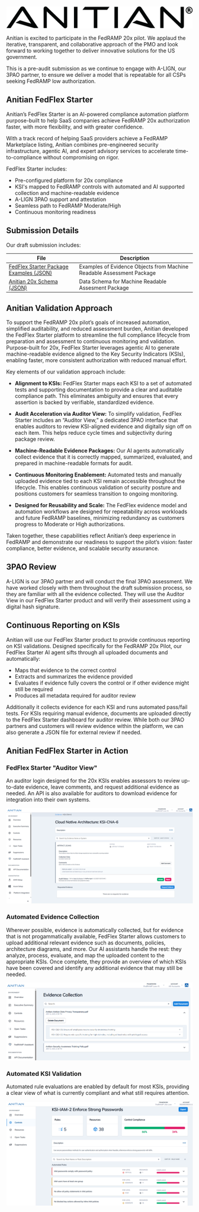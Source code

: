 <p align="center">
   <a href="https://anitian.com">
     <img src="images/Anitian Registered Logo - Black.png" awidth="100%">
   </a>
</p>


Anitian is excited to participate in the FedRAMP 20x pilot. We applaud the iterative, transparent, and collaborative approach of the PMO and look forward to working together to deliver innovative solutions for the US government.  

This is a pre-audit submission as we continue to engage with A-LIGN, our 3PAO partner, to ensure we deliver a model that is repeatable for all CSPs seeking FedRAMP low authorization.  

## Anitian FedFlex Starter 
Anitian’s FedFlex Starter is an AI-powered compliance automation platform purpose-built to help SaaS companies achieve FedRAMP 20x authorization faster, with more flexibility, and with greater confidence.  

With a track record of helping SaaS providers achieve a FedRAMP Marketplace listing, Anitian combines pre-engineered security infrastructure, agentic AI, and expert advisory services to accelerate time-to-compliance without compromising on rigor.  

FedFlex Starter includes:  
- Pre-configured platform for 20x compliance  
- KSI's mapped to FedRAMP controls with automated and AI supported collection and machine-readable evidence  
- A-LIGN 3PAO support and attestation  
- Seamless path to FedRAMP Moderate/High  
- Continuous monitoring readiness  

  
## Submission Details 
Our draft submission includes: 

| File | Description |
|----------|----------|
| [FedFlex Starter Package Examples (JSON)](Anitian_Evidence_Objects.json)    | Examples of Evidence Objects from Machine Readable Assessment Package  |
| [Anitian 20x Schema (JSON)](Anitian_20x_Schema.json)    |  Data Schema for Machine Readable Assesment Package |


## Anitian Validation Approach
To support the FedRAMP 20x pilot’s goals of increased automation, simplified auditability, and reduced assessment burden, Anitian developed the FedFlex Starter platform to streamline the full compliance lifecycle from preparation and assessment to continuous monitoring and validation. Purpose-built for 20x, FedFlex Starter leverages agentic AI to generate machine-readable evidence aligned to the Key Security Indicators (KSIs), enabling faster, more consistent authorization with reduced manual effort.  

Key elements of our validation approach include:
- **Alignment to KSIs:** FedFlex Starter maps each KSI to a set of automated tests and supporting documentation to provide a clear and auditable compliance path. This eliminates ambiguity and ensures that every assertion is backed by verifiable, standardized evidence. 

- **Audit Acceleration via Auditor View:** To simplify validation, FedFlex Starter includes an “Auditor View,” a dedicated 3PAO interface that enables auditors to review KSI-aligned evidence and digitally sign off on each item. This helps reduce cycle times and subjectivity during package review. 

- **Machine-Readable Evidence Packages:** Our AI agents automatically collect evidence that it is correctly mapped, summarized, evaluated, and prepared in machine-readable formats for audit.

- **Continuous Monitoring Enablement:** Automated tests and manually uploaded evidence tied to each KSI remain accessible throughout the lifecycle. This enables continuous validation of security posture and positions customers for seamless transition to ongoing monitoring. 

- **Designed for Reusability and Scale:** The FedFlex evidence model and automation workflows are designed for repeatability across workloads and future FedRAMP baselines, minimizing redundancy as customers progress to Moderate or High authorizations. 

Taken together, these capabilities reflect Anitian’s deep experience in FedRAMP and demonstrate our readiness to support the pilot’s vision: faster compliance, better evidence, and scalable security assurance. 


## 3PAO Review 
A-LIGN is our 3PAO partner and will conduct the final 3PAO assessment. We have worked closely with them throughout the draft submission process, so they are familiar with all the evidence collected. They will use the Auditor View in our FedFlex Starter product and will verify their assessment using a digital hash signature.   


## Continuous Reporting on KSIs 
Anitian will use our FedFlex Starter product to provide continuous reporting on KSI validations. Designed specifically for the FedRAMP 20x Pilot, our FedFlex Starter AI agent sifts through all uploaded documents and automatically:
- Maps that evidence to the correct control
- Extracts and summarizes the evidence provided
- Evaluates if evidence fully covers the control or if other evidence might still be required
- Produces all metadata required for auditor review

Additionally it collects evidence for each KSI and runs automated pass/fail tests. For KSIs requiring manual evidence, documents are uploaded directly to the FedFlex Starter dashboard for auditor review. While both our 3PAO partners and customers will review evidence within the platform, we can also generate a JSON file for external review if needed.

## Anitian FedFlex Starter in Action

### FedFlex Starter "Auditor View"
An auditor login designed for the 20x KSIs enables assessors to review up-to-date evidence, leave comments, and request additional evidence as needed. An API is also available for auditors to download evidence for integration into their own systems. 

![FedFlex Starter Auditor Login](images/auditor_view.png)

### Automated Evidence Collection
Wherever possible, evidence is automatically collected, but for evidence that is not progammatically available, FedFlex Starter allows customers to upload additional relevant evidence such as documents, policies, architecture diagrams, and more. Our AI assistants handle the rest: they analyze, process, evaluate, and map the uploaded content to the appropriate KSIs. Once complete, they provide an overview of which KSIs have been covered and identify any additional evidence that may still be needed. 

![Evidence Collection](images/evidence_collection.png)

### Automated KSI Validation
Automated rule evaluations are enabled by default for most KSIs, providing a clear view of what is currently compliant and what still requires attention.

![Automated KSI Validation](images/automated_KSI_validation.png)
